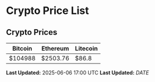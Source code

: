 # Crypto Price List

## Crypto Prices
| Bitcoin | Ethereum | Litecoin |
| ------- | -------- | -------- |
| $104988 | $2503.76 | $86.8 |
**Last Updated:** 2025-06-06 17:00 UTC
**Last Updated:** $DATE$
